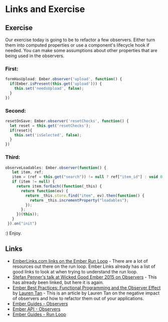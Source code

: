 # Links and Exercise

## Exercise

Our exercise today is going to be to refactor a few observers. Either turn them into computed properties or use a component's lifecycle hook if needed. You can make some assumptions about other properties that are being used in the observers.

### First:

```JavaScript
formHasUpload: Ember.observer('upload', function() {
  if(Ember.isPresent(this.get('upload'))) {
    this.set('needsUpload', false);
  }
})
```

### Second:

```JavaScript
resetOnSave: Ember.observer('resetChecks', function() {
  let reset = this.get('resetChecks');
  if(reset){
    this.set('isSelected', false);
  }
})
```

### Third:

```JavaScript
observeLoadables: Ember.observer(function() {
   let item, ref;
   item = (ref = this.get("search")) != null ? ref["item_id"] : void 0;
   if (item != null) {
     return item.forEach((function(_this) {
       return function(ev) {
         return _this.store.find("item", ev).then(function() {
           return _this.incrementProperty("loadables");
         });
       };
     })(this));
   }
 }).on("init")
```

:) Enjoy.

## Links

* [EmberLinks.com links on the Ember Run Loop](http://emberlinks.com/tags/run-loop) - There are a lot of resources out there on the run loop. Ember Links already has a list of good links to look at when trying to understand the run loop.
* [Stefan Penner's talk at Wicked Good Ember 2015 on Observers](https://youtu.be/vvZEddrClAQ) - This has already been linked, but here it is again.
* [Ember Best Practices: Functional Programming and the Observer Effect](https://dockyard.com/blog/2015/11/16/best-practices-functional-programming-and-the-observer-effect) by [Lauren Tan](https://twitter.com/sugarpirate_) - This is an article by Lauren Tan on the negative impact of observers and how to refactor them out of your applications.
* [Ember Guides - Observers](https://guides.emberjs.com/v2.8.0/object-model/observers/)
* [Ember API - Observers](http://emberjs.com/api/classes/Ember.Observable.html#toc_observing-property-changes)
* [Ember Guides - Run Loop](https://guides.emberjs.com/v2.8.0/applications/run-loop/)
